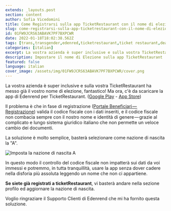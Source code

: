 ```yaml
---
extends: _layouts.post
section: content
author: Sofia Vicedomini
title: Come Registrarsi sulla app TicketRestaurant con il nome di elezione
slug: come-registrarsi-sulla-app-ticketrestaurant-con-il-nome-di-elezione
id: 01FW9JCRS63ABAVK7PF7BXPCWR
date: 2022-01-18T18:02:38.562Z
tags: [trans,transgender,edenred,ticketrestaurant,ticket restaurant,deadname]
categories: [italian]
excerpt: La vostra azienda è super inclusive e sulla vostra TicketRestaurant ha messo già il vostro nome di elezione, fantastico! Ma ora, c'è da scaricare la app di Edenrend per TicketRestaurant
description: Impostare il nome di Elezione sulla app TicketRestaurant
featured: false
language: italian
cover_image: /assets/img/01FW9JCRS63ABAVK7PF7BXPCWR/cover.png
---
```

La vostra azienda è super inclusive e sulla vostra TicketRestaurant ha 
messo già il vostro nome di elezione, fantastico! Ma ora, c'è da 
scaricare la app di Edenrend per TicketRestaurant. 
([Google Play](https://play.google.com/store/apps/details?id=com.edenred.mobiletr&gl=IT) - [App Store](https://apps.apple.com/it/app/ticket-restaurant/id1027782759))

Il problema è che in fase di registrazione ([Portale Beneficiari — Registrazione](https://beneficiari.edenred.it/registrazione)) valida il codice fiscale con i dati inseriti, e il codice fiscale non combacia sempre con il nostro nome e identità di genere — grazie al complicato e lungo sistema giuridico italiano che non permette un veloce cambio dei documenti.

La soluzione è molto semplice, basterà selezionare come nazione di nascita la "A".

<div class="flex justify-center align-center">
 <img src="/assets/img/01FW9JCRS63ABAVK7PF7BXPCWR/registrazione.jpeg" alt="Imposta la nazione di nascita A" />
</div>

In questo modo il controllo del codice fiscale non impatterà sui dati da voi immessi e potremmo, in tutta tranquillità, usare la app senza dover cadere nella disforia più assoluta leggendo un nome che non ci appartiene.

**Se siete già registrati a ticketRestaurant**, vi basterà andare nella sezione profilo ed aggiornare la nazione di nascita.

Voglio ringraziare il Supporto Clienti di Edenrend che mi ha fornito questa soluzione.
